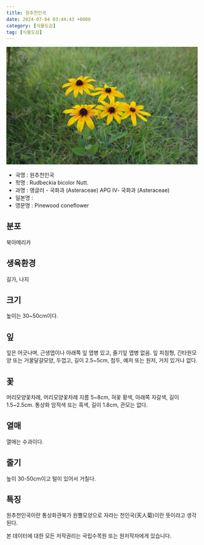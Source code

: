 ```yaml
---
title: 원추천인국
date: 2024-07-04 03:44:43 +0800
category: [식물도감]
tag: [식물도감]
---
```




![원추천인국](/assets/img/fileUpload/plants/basic/Compositae/Rudbeckia/10095/10095_20160726143812465files_th2.jpg)
- 국명 : 원추천인국
- 학명 : Rudbeckia bicolor Nutt.
- 과명 : 앵글러 - 국화과 (Asteraceae) APG Ⅳ- 국화과 (Asteraceae)
- 일본명 : 
- 영문명 : Pinewood coneflower


## 분포
북아메리카
## 생육환경
길가, 나지
## 크기
높이는 30~50cm이다.
## 잎
잎은 어긋나며, 근생엽이나 아래쪽 잎 엽병 있고, 줄기잎 엽병 없음. 잎 피침형, 긴타원모양 또는 거꿀달걀모양, 두껍고, 길이 2.5~5cm, 첨두, 예저 또는 원저, 거치 있거나 없다.
## 꽃
머리모양꽃차례, 머리모양꽃차례 지름 5~8cm, 혀꽃 황색, 아래쪽 자갈색, 길이 1.5~2.5cm. 통상화 암적색 또는 흑색, 길이 1.8cm, 관모는 없다.
## 열매
열매는 수과이다.
## 줄기
높이 30-50cm이고 털이 있어서 거칠다.
## 특징
원추천인국이란 통상화관북가 원뿔모양으로 자라는 천인국(天人菊)이란 뜻이라고 생각된다.






본 데이터에 대한 모든 저작권리는 국립수목원 또는 원저작자에게 있습니다.
